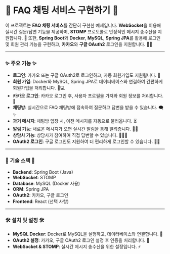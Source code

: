 # 🌟 FAQ 채팅 서비스 구현하기 🌟

이 프로젝트는 **FAQ 채팅 서비스**를 간단히 구현한 예제입니다. **WebSocket**을 이용해 실시간 질문/답변 기능을 제공하며, **STOMP** 프로토콜로 안정적인 메시지 송수신을 지원합니다. 📨 또한, **Spring Boot**와 **Docker**, **MySQL**, **Spring JPA**를 활용해 로그인 및 회원 관리 기능을 구현하고, **카카오**와 **구글 OAuth2** 로그인을 지원합니다. 🤖💬

---

### ✨ 주요 기능 ✨

- **로그인**: 카카오 또는 구글 OAuth2로 로그인하고, 자동 회원가입도 지원됩니다. 🎉
- **회원 가입**: Docker와 MySQL, Spring JPA로 데이터베이스와 연결하여 간편하게 회원가입을 처리합니다. 🔧💻
- **카카오 로그인**: 카카오 로그인 후, 사용자 프로필을 가져와 회원 정보를 처리합니다. 📱
- **채팅방**: 실시간으로 FAQ 채팅방에 접속하여 질문하고 답변을 받을 수 있습니다. 🗨️✨
- **과거 메시지**: 채팅방 입장 시, 이전 메시지를 자동으로 불러옵니다. ⏳
- **알림 기능**: 새로운 메시지가 오면 실시간 알림을 통해 알려줍니다. 🔔📲
- **상담사 기능**: 상담사가 참여하여 직접 답변할 수 있습니다. 💬👨‍💻
- **OAuth2 로그인**: 구글 로그인도 지원하여 더 편리하게 로그인할 수 있습니다. 🧑‍💻

---

### 🚀 기술 스택 🚀

- **Backend**: Spring Boot (Java)
- **WebSocket**: STOMP
- **Database**: MySQL (Docker 사용)
- **ORM**: Spring JPA
- **OAuth2**: 카카오, 구글 로그인
- **Frontend**: React (선택 사항)

---

### 🛠️ 설치 및 설정 🛠️

- **MySQL Docker**: Docker로 MySQL을 실행하고, 데이터베이스와 연결합니다. 🐳
- **OAuth2 설정**: 카카오, 구글 OAuth2 로그인 설정 후 인증을 처리합니다. 🔑
- **WebSocket & STOMP**: 실시간 메시지 송수신을 위한 설정입니다. ⚡
